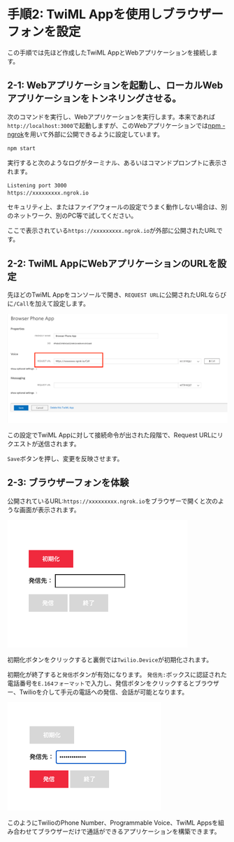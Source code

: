 #  手順2: TwiML Appを使用しブラウザーフォンを設定 

この手順では先ほど作成したTwiML AppとWebアプリケーションを接続します。

## 2-1: Webアプリケーションを起動し、ローカルWebアプリケーションをトンネリングさせる。

次のコマンドを実行し、Webアプリケーションを実行します。本来であれば`http://localhost:3000`で起動しますが、このWebアプリケーションでは[npm - ngrok](https://www.npmjs.com/package/ngrok)を用いて外部に公開できるように設定しています。

```zsh
npm start
```

実行すると次のようなログがターミナル、あるいはコマンドプロンプトに表示されます。

```zsh
Listening port 3000
https://xxxxxxxxx.ngrok.io
```
セキュリティ上、またはファイアウォールの設定でうまく動作しない場合は、別のネットワーク、別のPC等で試してください。

ここで表示されている`https://xxxxxxxxx.ngrok.io`が外部に公開されたURLです。

## 2-2: TwiML AppにWebアプリケーションのURLを設定

先ほどのTwiML Appをコンソールで開き、`REQUEST URL`に公開されたURLならびに`/Call`を加えて設定します。

![TwiML App - Request URL](../assets/04-TwiML-App-Request-URL.png)

この設定でTwiML Appに対して接続命令が出された段階で、Request URLにリクエストが送信されます。

`Save`ボタンを押し、変更を反映させます。

## 2-3: ブラウザーフォンを体験

公開されているURL:`https://xxxxxxxxx.ngrok.io`をブラウザーで開くと次のような画面が表示されます。

![Browser Phone - init](../assets/04-Browser-Phone-Init.png)

初期化ボタンをクリックすると裏側では`Twilio.Device`が初期化されます。

初期化が終了すると`発信`ボタンが有効になります。
`発信先:`ボックスに認証された電話番号を`E.164フォーマット`で入力し、発信ボタンをクリックするとブラウザー、Twilioを介して手元の電話への発信、会話が可能となります。

![Browser Phone - call](../assets/04-Browser-Phone-Call.png)


このようにTwilioのPhone Number、Programmable Voice、TwiML Appsを組み合わせてブラウザーだけで通話ができるアプリケーションを構築できます。